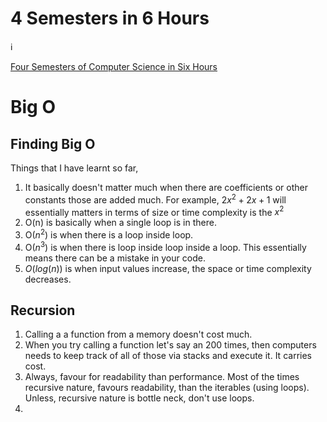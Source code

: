# 4 Semesters in 6 Hours

ℹ️ 

[Four Semesters of Computer Science in Six Hours](http://btholt.github.io/four-semesters-of-cs/)

# Big O

## Finding Big O

Things that I have learnt so far,

1. It basically doesn't matter much when there are coefficients or other constants those are added much. For example, $`2x^2+2x+1`$ will essentially matters in terms of size or time complexity is the $x^2$
2. O(n) is basically when a single loop is in there.
3. O($n^2$) is when there is a loop inside loop.
4. O($n^3$) is when there is loop inside loop inside a loop. This essentially means there can be a mistake in your code.
5. $O(log (n))$ is when input values increase, the space or time complexity decreases.

## Recursion

1. Calling a a function from a memory doesn't cost much.
2. When you try calling a function let's say an 200 times, then computers needs to keep track of all of those via stacks and execute it. It carries cost.
3. Always, favour for readability than performance. Most of the times recursive nature, favours readability, than the iterables (using loops). Unless, recursive nature is bottle neck, don't use loops.
4.